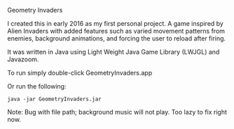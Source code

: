 Geometry Invaders

I created this in early 2016 as my first personal project. A game inspired by Alien Invaders
with added features such as varied movement patterns from enemies, background animations,
and forcing the user to reload after firing.

It was written in Java using Light Weight Java Game Library (LWJGL) and Javazoom.

To run simply double-click GeometryInvaders.app

Or run the following:

    java -jar GeometryInvaders.jar

Note: Bug with file path; background music will not play. Too lazy to fix right now.

